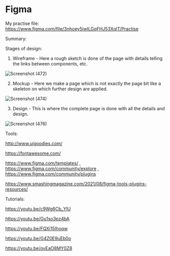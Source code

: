 # Figma
My practise file: https://www.figma.com/file/3nhoey5iwILGqFHJ53XqIT/Practise

Summary:

Stages of design:
1) Wireframe - Here a rough sketch is done of the page with details telling the links between components, etc.

![Screenshot (472)](https://user-images.githubusercontent.com/34264682/139640957-75921749-650e-498d-b53e-9411afab6b98.png)

2) Mockup - Here we make a page which is not exactly the page bit like a skeleton on which further design are applied.

![Screenshot (474)](https://user-images.githubusercontent.com/34264682/139641311-021fad77-2c49-4594-8df0-1e5a0100ce67.png)

3) Design - This is where the complete page is done with all the details and design.

![Screenshot (476)](https://user-images.githubusercontent.com/34264682/139641656-b3a124d7-f133-473e-82ad-4cd33f12caa9.png)

Tools:

http://www.uigoodies.com/

https://fontawesome.com/

https://www.figma.com/templates/ , https://www.figma.com/community/explore , https://www.figma.com/community/plugins

https://www.smashingmagazine.com/2021/08/figma-tools-plugins-resources/

Tutorials:

https://youtu.be/c9Wg6Cb_YlU

https://youtu.be/Gu1so3pz4bA

https://youtu.be/FQXi15Ihoqw

https://youtu.be/G4Z0E9uEb0o

https://youtu.be/ovEaO8MY0Z8
